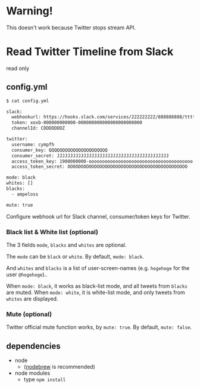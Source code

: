 # Warning!

This doesn't work because Twitter stops stream API.

# Read Twitter Timeline from Slack

read only

## config.yml

```bash
$ cat config.yml

slack:
  webhookurl: https://hooks.slack.com/services/222222222/888888888/tttttttttttttttttttttttt
  token: xoxb-000000000000-000000000000000000000000
  channelId: CDDDDDDDZ

twitter:
  username: cympfh
  consumer_key: QQQQQQQQQQQQQQQQQQQQQQ
  consumer_secret: JJJJJJJJJJJJJJJJJJJJJJJJJJJJJJJJJJJJJJJJJJ
  access_token_key: 1900000000-ooooooooooooooooooooooooooooooooooooooo
  access_token_secret: OOOOOOOOOOOOOOOOOOOOOOOOOOOOOOOOOOOOOOOOOOOOO

mode: black
whites: []
blacks:
  - ampeloss

mute: true
```

Configure webhook url for Slack channel, consumer/token keys for Twitter.

### Black list & White list (optional)

The 3 fields `mode`, `blacks` and `whites` are optional.

The `mode` can be `black` or `white`.
By default, `mode: black`.

And `whites` and `blacks` is a list of user-screen-names (e.g. `hogehoge` for the user `@hogehoge`)..

When `mode: black`, it works as black-list mode, and all tweets from `blacks` are muted.
When `mode: white`, it is white-list mode, and only tweets from `whites` are displayed.

### Mute (optional)

Twitter official mute function works, by `mute: true`.
By default, `mute: false`.

## dependencies

- node
    - ([nodebrew](https://github.com/hokaccha/nodebrew) is recommended)
- node modules
    - type `npm install`
